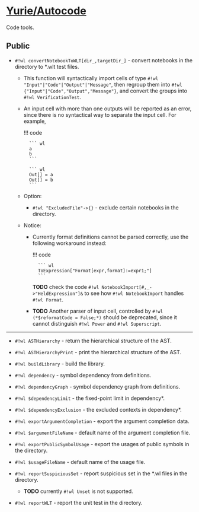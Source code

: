 # [Yurie/Autocode](https://github.com/yuriever/Yurie-Autocode)

Code tools.

## Public

* `#!wl convertNotebookToWLT[dir_,targetDir_]` - convert notebooks in the directory to *.wlt test files.

    * This function will syntactically import cells of type `#!wl "Input"|"Code"|"Output"|"Message"`, then regroup them into `#!wl {"Input"|"Code","Output","Message"}`, and convert the groups into `#!wl VerificationTest`.

    * An input cell with more than one outputs will be reported as an error, since there is no syntactical way to separate the input cell. For example,

        !!! code

            ``` wl
            a
            b
            ```

            ``` wl
            Out[] = a
            Out[] = b
            ```

    * Option:

        * `#!wl "ExcludedFile"->{}` - exclude certain notebooks in the directory.

    * Notice:

        * Currently format definitions cannot be parsed correctly, use the following workaround instead:

            !!! code

                ``` wl
                ToExpression["Format[expr,format]:=expr1;"]
                ```

            **TODO** check the code `#!wl NotebookImport[#,_->"HeldExpression"]&` to see how `#!wl NotebookImport` handles `#!wl Format`.

        * **TODO** Another parser of input cell, controlled by `#!wl (*$reformatCode = False;*)` should be deprecated, since it cannot distinguish `#!wl Power` and `#!wl Superscript`.

---

<!-- AST.wl -->

* `#!wl ASTHierarchy` - return the hierarchical structure of the AST.

* `#!wl ASTHierarchyPrint` - print the hierarchical structure of the AST.

<!-- buildLibrary.wl -->

* `#!wl buildLibrary` - build the library.

<!-- dependency.wl -->

* `#!wl dependency` - symbol dependency from definitions.

* `#!wl dependencyGraph` - symbol dependency graph from definitions.

* `#!wl $dependencyLimit` - the fixed-point limit in dependency*.

* `#!wl $dependencyExclusion` - the excluded contexts in dependency*.

<!-- exportArgumentCompletion.wl -->

* `#!wl exportArgumentCompletion` - export the argument completion data.

* `#!wl $argumentFileName` - default name of the argument completion file.

<!-- exportPublicSymbolUsage.wl -->

* `#!wl exportPublicSymbolUsage` - export the usages of public symbols in the directory.

* `#!wl $usageFileName` - default name of the usage file.

<!-- reportSuspiciousSet.wl -->

* `#!wl reportSuspiciousSet` - report suspicious set in the *.wl files in the directory.

    * **TODO** currently `#!wl Unset` is not supported.

<!-- reportWLT.wl -->

* `#!wl reportWLT` - report the unit test in the directory.